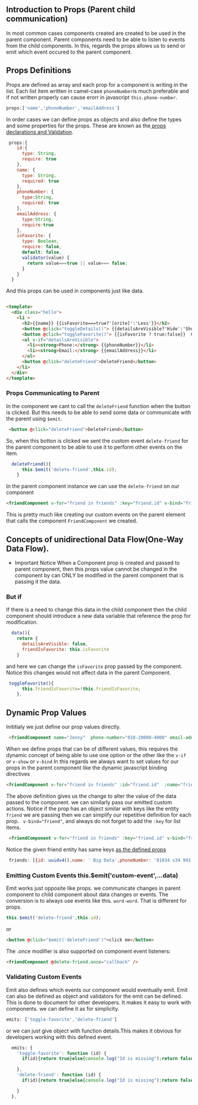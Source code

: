 ## Introduction to Props (Parent child communication)

In most common cases components created are created to be used in the parent component.
Parent components need to be able to listen to events from the child components.
In this, regards the props allows us to send or emit which event occured to the parent component.
## Props Definitions 
<a  id="prop-definitions"></a>
Props are defined as array and each prop for a component is writing in the list.
Each list item written in camel-case `phoneNumber`is much preferable and if not written properly can cause erorr in javascript `this.phone-number`.
```javascript
props:['name','phoneNumber','emailAddress']
```
In order cases we can define props as objects and also define the types and some properties for the props.
These are known as the[ props declarations and Validation](https://vuejs.org/guide/components/props.html).
```javascript
 props:{
    id:{
      type: String,
      require: true
    },
    name: {
      type: String,
      required: true
    },
    phoneNumber: {
      type:String,
      required: true
    },
    emailAddress: {
      type:String,
      require:true
    },
    isFavorite: {
      type: Boolean,
      require: false,
      default: false,
      validator(value) {
        return value===true || value=== false;
      }
    }
  }
```

And this props can be used in components just like data.
```html

<template>
  <div class="hello">
    <li >
      <h2>{{name}} {{isFavorite===true?'[orite]':'Less'}}</h2>
      <button @click="toggleDetails()"> {{detailsAreVisible?'Hide':'Show'}}  Details</button>
      <button @click="toggleFavorite()"> {{isFavorite ? true:false}}  Change</button>
      <ul v-if="detailsAreVisible">
        <li><strong>Phone:</strong> {{phoneNumber}}</li>
        <li><strong>Email:</strong> {{emailAddress}}</li>
      </ul>
      <button @click="deleteFriend">DeleteFriend</button>
    </li>
  </div>
</template>
```
### Props Communicating to Parent
In the component we cant to call the `deleteFriend` function when the button is clicked. But this needs to be able to send some 
data or communicate with the parent using `$emit`. 
```html
 <button @click="deleteFriend">DeleteFriend</button>
```
So, when this botton is clicked we sent the custom event `delete-friend` for the parent component to be able to use it to perform other events on the item.

```javascript
  deleteFriend(){
      this.$emit('delete-friend',this.id);
    }
```
In the parent component instance we can use the `delete-friend` on our component
```html
<friendComponent v-for="friend in friends" :key="friend.id" v-bind="friend" @toggle-favorite="toggleFavoriteStatus" @delete-friend="deleteThisFriend"></friendComponent>
```
This is pretty much like creating our custom events on the parent element that calls the component `FriendComponent` we created.


## Concepts of unidirectional Data Flow(One-Way Data Flow).
* Important Notice
When a Component prop is created  and passed to parent component, then this props value cannot be changed in the component by can ONLY be modified in the
parent component that is passing it the data.
### But if 
If there is a need to change this data in the child component then the child component should introduce a new data variable that reference the prop 
for modification.
```javascript
  data(){
    return {
      detailsAreVisible: false,
      friendIsFavorite: this.isFavorite 
    }
```
and here we can change the `isFavorite` prop passed by the component.
Notice this changes would not affect data in the parent Component.
```javascript
 toggleFavorite(){
      this.friendIsFavorite=!this.friendIsFavorite;
    },
```

## Dynamic Prop Values
Inititialy we just define our prop values directly.
```html
 <friendComponent name="Jenny"  phone-number="010-20000-4000" email-address="jenny.agency@naver.com" is-favorite="1"></friendComponent>
```
When we define props that can be of different values, this requires the dynamic concept of being able to use one option or the other like the  `v-if` or `v-show` or `v-bind`
In this regards we always want to set values for our props in the parent component like the dynamic javascript binding directives

```html
<friendComponent v-for="friend in friends" :id="friend.id"  :name="friend.name"  :phone-number="friend.phone" :email-address="friend.email" :is-favorite="friend.isFavorite" :key="friend.email" @toggle-favorite="toggleFavoriteStatus"></friendComponent>
```
The above definition gives us the change to alter the value of the data passed to the component. we can similarly pass our emitted custom actions.
Notice if the prop has an object similar with keys like the entity `friend` we are passing then we can simplify our repetitive definition for each prop.
` v-bind="friend"`, and always do not forget to add the `:key` for list items.
```html
 <friendComponent v-for="friend in friends" :key="friend.id" v-bind="friend" @toggle-favorite="toggleFavoriteStatus" @delete-friend="deleteThisFriend"></friendComponent>
```
Notice the given friend entity has same keys [as the defined props](#prop-definitions)
```javascript
 friends: [{id: uuidv4(),name: ' Big Data',phoneNumber: '01034 s34 991',emailAddress: 'bigdata@localhost.com',isFavorite: true}]
```


### Emitting Custom Events this.$emit('custom-event',...data)
Emit works just opposite like props. we communicate changes in parent component to child component about data changes or events.
The conversion is to always use events like this. `word-word`. That is different for props.
```javascript
this.$emit('delete-friend',this.id);
```
or 
```html
<button @click="$emit('deleteFriend')">click me</button>
```
The .once modifier is also supported on component event listeners:

```html
<friendComponent @delete-friend.once="callback" />
```

### Validating Custom Events
Emit also defines which events our component would eventually emit.
Emit can also be defined as object and validators for the emit can be defined.
This is done to document for other developers. It makes it easy to work with components.
we can define it as for simplicity.
```javascript
emits: ['toggle-favorite','delete-friend']
```
or we can just give object with function details.This makes it obvious for developers working with this defined event.

```javascript
  emits: {
    'toggle-favorite': function (id) {
      if(id){return true}else{console.log("Id is missing");return false;}

    },
    'delete-friend': function (id) {
      if(id){return true}else{console.log("Id is missing");return false;}

    }
  },
```